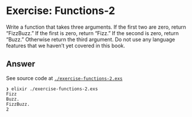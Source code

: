 # Exercise: Functions-2

Write a function that takes three arguments. If the first two are zero, return “FizzBuzz.” If the first is zero, return “Fizz.” If the second is zero, return “Buzz.” Otherwise return the third argument. Do not use any language features that we haven’t yet covered in this book.

## Answer

See source code at [`./exercise-functions-2.exs`](./exercise-functions-2.exs)
```
❯ elixir ./exercise-functions-2.exs 
Fizz
Buzz.
FizzBuzz.
2
```

